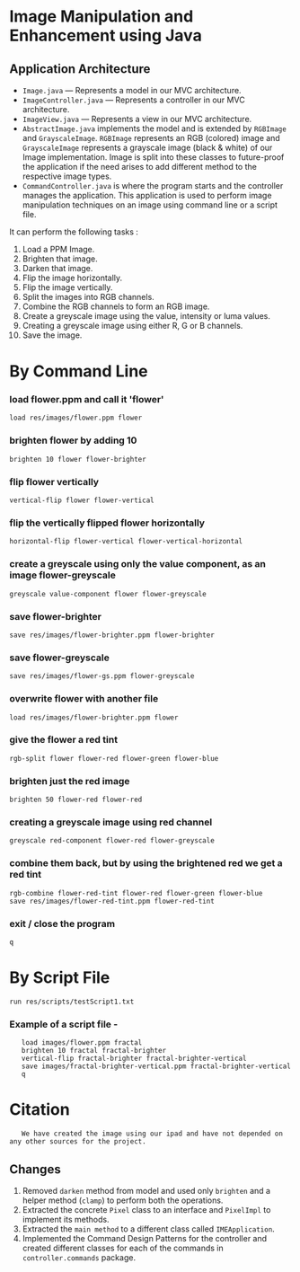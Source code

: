 # Image Manipulation and Enhancement using Java

## Application Architecture

- `Image.java` — Represents a model in our MVC architecture.
- `ImageController.java` — Represents a controller in our MVC architecture.
- `ImageView.java` — Represents a view in our MVC architecture.
- `AbstractImage.java` implements the model and is extended by `RGBImage`
  and `GrayscaleImage`. `RGBImage` represents an RGB (colored) image and `GrayscaleImage` represents
  a grayscale image (black & white) of our Image implementation. Image is split into these classes
  to future-proof the application if the need arises to add different method to the respective image
  types.
- `CommandController.java` is where the program starts and the controller manages the application.
  This
  application is used to perform image manipulation techniques on an image using command line or a
  script file.

It can perform the following tasks :

1. Load a PPM Image.
2. Brighten that image.
3. Darken that image.
4. Flip the image horizontally.
5. Flip the image vertically.
6. Split the images into RGB channels.
7. Combine the RGB channels to form an RGB image.
8. Create a greyscale image using the value, intensity or luma values.
9. Creating a greyscale image using either R, G or B channels.
10. Save the image.

# By Command Line

### load flower.ppm and call it 'flower'

```
load res/images/flower.ppm flower
```

### brighten flower by adding 10

```
brighten 10 flower flower-brighter
```

### flip flower vertically

```
vertical-flip flower flower-vertical
```

### flip the vertically flipped flower horizontally

```
horizontal-flip flower-vertical flower-vertical-horizontal
```

### create a greyscale using only the value component, as an image flower-greyscale

```
greyscale value-component flower flower-greyscale
```

### save flower-brighter

```
save res/images/flower-brighter.ppm flower-brighter
```

### save flower-greyscale

```
save res/images/flower-gs.ppm flower-greyscale
```

### overwrite flower with another file

```
load res/images/flower-brighter.ppm flower
```

### give the flower a red tint

```
rgb-split flower flower-red flower-green flower-blue
```

### brighten just the red image

```
brighten 50 flower-red flower-red
```

### creating a greyscale image using red channel

```
greyscale red-component flower-red flower-greyscale
```

### combine them back, but by using the brightened red we get a red tint

```
rgb-combine flower-red-tint flower-red flower-green flower-blue
save res/images/flower-red-tint.ppm flower-red-tint
```

### exit / close the program

```
q
```

# By Script File

```
run res/scripts/testScript1.txt
```

### Example of a script file -

```
   load images/flower.ppm fractal
   brighten 10 fractal fractal-brighter
   vertical-flip fractal-brighter fractal-brighter-vertical
   save images/fractal-brighter-vertical.ppm fractal-brighter-vertical
   q
```

# Citation

```
   We have created the image using our ipad and have not depended on any other sources for the project.
```

## Changes

1. Removed `darken` method from model and used only `brighten` and a helper method (`clamp`) to
   perform both the operations.
2. Extracted the concrete `Pixel` class to an interface and `PixelImpl` to implement its methods.
3. Extracted the `main method` to a different class called `IMEApplication`.
4. Implemented the Command Design Patterns for the controller and created different classes for each of the commands in `controller.commands` package.
